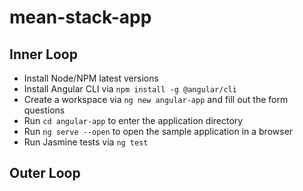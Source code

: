 # mean-stack-app

## Inner Loop

- Install Node/NPM latest versions
- Install Angular CLI via `npm install -g @angular/cli`
- Create a workspace via `ng new angular-app` and fill out the form questions
- Run `cd angular-app` to enter the application directory
- Run `ng serve --open` to open the sample application in a browser
- Run Jasmine tests via `ng test`

## Outer Loop
